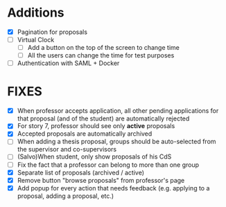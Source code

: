 # Additions
- [x] Pagination for proposals
- [ ] Virtual Clock
    - [ ] Add a button on the top of the screen to change time
    - [ ] All the users can change the time for test purposes
- [ ] Authentication with SAML + Docker

# FIXES
- [x] When professor accepts application, all other pending applications for that proposal (and of the student) are automatically rejected
- [x] For story 7, professor should see only **active** proposals
- [x] Accepted proposals are automatically archived
- [ ] When adding a thesis proposal, groups should be auto-selected from the supervisor and co-supervisors
- [ ] (Salvo)When student, only show proposals of his CdS
- [ ] Fix the fact that a professor can belong to more than one group
- [x] Separate list of proposals (archived / active)
- [x] Remove button "browse proposals" from professor's page
- [x] Add popup for every action that needs feedback (e.g. applying to a proposal, adding a proposal, etc.) 